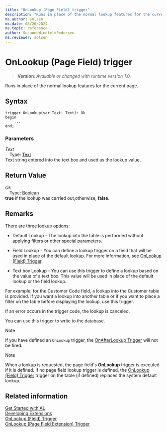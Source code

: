 ```yaml
---
title: "OnLookup (Page Field) trigger"
description: "Runs in place of the normal lookup features for the current page."
ms.author: solsen
ms.date: 08/26/2024
ms.topic: reference
author: SusanneWindfeldPedersen
ms.reviewer: solsen
---
```

[//]: # (START>DO_NOT_EDIT)
[//]: # (IMPORTANT:Do not edit any of the content between here and the END>DO_NOT_EDIT.)
[//]: # (Any modifications should be made in the .xml files in the ModernDev repo.)

# OnLookup (Page Field) trigger
> **Version**: _Available or changed with runtime version 1.0._

Runs in place of the normal lookup features for the current page.


## Syntax
```AL
trigger OnLookup(var Text: Text): Ok
begin
    ...
end;
```

### Parameters

*Text*  
&emsp;Type: [Text](../../methods-auto/text/text-data-type.md)  
Text string entered into the text box and used as the lookup value.  


## Return Value

*Ok*  
&emsp;Type: [Boolean](../../methods-auto/boolean/boolean-data-type.md)  
**true** if the lookup was carried out,otherwise, **false**.  

[//]: # (IMPORTANT: END>DO_NOT_EDIT)

## Remarks

There are three lookup options:  

- Default Lookup - The lookup into the table is performed without applying filters or other special parameters.  

- Field Lookup - You can define a lookup trigger on a field that will be used in place of the default lookup. For more information, see [OnLookup (Field) Trigger](../field/devenv-onlookup-field-trigger.md).  

- Text box Lookup - You can use this trigger to define a lookup based on the value of a text box. This value will be used in place of the default lookup or the field lookup.  

For example, for the Customer Code field, a lookup into the Customer table is provided. If you want a lookup into another table or if you want to place a filter on the table before displaying the lookup, use this trigger.  

If an error occurs in the trigger code, the lookup is canceled.  

You can use this trigger to write to the database.  

> [!NOTE]  
> If you have defined an `OnLookup` trigger, the [OnAfterLookup Trigger](devenv-onafterlookup-pagefield-trigger.md) will not be fired.

> [!NOTE]  
> When a lookup is requested, the page field's **OnLookup** trigger is executed if it is defined. If no page field lookup trigger is defined, the [OnLookup (Field) Trigger](../field/devenv-onlookup-field-trigger.md) trigger on the table (if defined) replaces the system default lookup.

## Related information  
[Get Started with AL](../../devenv-get-started.md)  
[Developing Extensions](../../devenv-dev-overview.md)  
[OnLookup (Field) Trigger](../field/devenv-onlookup-field-trigger.md)  
[OnLookup (Page Field Extension) Trigger](../pagefieldextension/devenv-onlookup-pagefieldextension-trigger.md)
